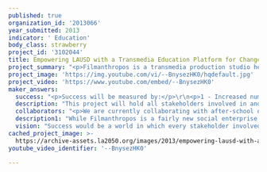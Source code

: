 ```yaml
---
published: true
organization_id: '2013066'
year_submitted: 2013
indicator: ' Education'
body_class: strawberry
project_id: '3102044'
title: Empowering LAUSD with a Transmedia Education Platform for Change
project_summary: "<p>Filmanthropos is a transmedia production studio headquartered in Los Angeles that specializes in humanizing social issues through creative uses of film and new media. Using storytelling as a platform, we help social enterprises build relationships that lead to measurable change. </p>\r\n\r\n<p>Having worked with non-profits addressing LA's weak public education system, we have seen that LAUSD students' themselves recognize and care about very specific issues pertaining to their district and teachers. </p>\r\n\r\nOf these issues, the most prominent include:</p>\r\n\r\n<p>1 - Inability to transfer into \"better\" schools because of perceived negative stereotypes</p>\r\n<p>2 - Inability to learn through creative means as teachers tailor </p>lectures to only \"left-brained\" students</p>\r\n<p>3 - A desire to overcome drug abusive in order to learn</p>\r\n<p>4 - The role \"bullying\" plays in school</p>\r\n\r\n<p>We find it sad that such young and bright students have identified specific weaknesses and challenges within LAUSD, yet have no voice or sense of empowerment to do something about it. </p>\r\n\r\n<p>Filmanthropos' idea is to build a transmedia platform for long-term impact that empowers students to voice these concerns, propose solutions, and encourage teachers, school districts, and politicians to get involved and care enough about these issues to take action. </p>\r\n\r\n<p>A story is the most powerful form of influence. This interactive transmedia platform will hold a collection of real-time, interactive stories from students, teachers, after-school programs, non-profits and social enterprises addressing education, and other stakeholders involved, with the aim to tie these stories and people together in building a comprehensive solution for LAUSD. This platform will highlight every perspective of the problem, and is designed to encourage every stakeholder to create his own content - the purest form of authenticity. </p>\r\n\r\n<p>Our stories are our assets. They can engage audiences to care enough about a cause to take action. We believe that by building a \"story world\" that showcases authentic and empathetic stories about problems with and proposed solutions for LAUSD will evoke themes of change and hope that will engage others on an emotional level. Problems with LAUSD cannot be addressed overnight, and require the effort of a collective pool of students, teachers, districts, parents, organizations, and politicians in order to be successfully resolved and enhanced. Once we have built a “story world” of masses of people engaged, these masses will combine their efforts to tackle LAUSD’s shortcomings and create change – moving our education system from its current status significantly hindering human development to significantly enhancing human development by 2050. </p>"
project_image: 'https://img.youtube.com/vi/--BnysezHK0/hqdefault.jpg'
project_video: 'https://www.youtube.com/embed/--BnysezHK0'
maker_answers:
  success: "<p>Success will be measured by:</p>\r\n<p>1 - Increased number of individuals actively signing-up on and interacting on the platform</p>\r\n<p>2 - Number of stakeholders connected to each other as a result of the platform (ie after school and summer enrichment program sign-ups)\r\n<p>3 - High-school completion and drop-rates that can be attributed to the support system this platform provides</p>\r\n<p>4 - College going rates contributed to the support system this platform provides </p>\r\n<p>5 - Increase in test scores due to teachers and districts being held more accountable for the quality of their teachings</p>"
  description: "This project will hold all stakeholders involved in and affected by LAUSD's shortcomings accountable. Once voices and concerns are amplified and a masses of Angeleno's are engaged in making critical improvements to LA's education system, the cause itself will have a ripple effect that puts LA in the spotlight to improve its current state of education. \r\n\r\nBy highlighting stories of both cases - positive and negative - from students, parents, teachers, after-school programs, and the like, others in LA struggling with similar issues will be able to learn from and be inspired by one another's experiences. \r\n\r\nThe underlying purpose of the project is to create accountability. By creating a massive, interconnected, real-time \"story world\" that addresses very specific problems with LAUSD and creative solutions for addressing its shortcomings, those in LA responsible for the problems and issues with our education system will be held publicly accountable. On top of this, after-school programs, organizations, and enterprises available to LA's K-12 students will gain more exposure and support to expand their services once their impact has been highlighted. "
  collaborators: "<p>We are currently collaborating with after-school organizations, university film and new media departments, and transmedia consultants in our work. We intend to bring these collaborators in on our \"Transmedia Education Platform for Change\" project once additional funding is secured. </p>\r\n\r\n<p>1 - verynice (www.verynice.co)</p>\r\n<p>2 - The Hub LA (www.thehubla.com)</p>\r\n<p>3 - Filmanthropos Advisors: Matthew Manos, CEO of Very Nice (www.verynice.co) & Jean-Michel Arnoult, Co-Founder & Advisor of Crowdfunder (www.crowdfunder.com)</p>"
  description1: "While Filmanthropos is a fairly new social enterprise that was founded in Q4 2012, we are proud to have connected with several social enterprises to create powerful stories that engage their audiences to elicit change. On top of this, we have provided USD 10,000.00 in pro-bono services to non-profits to date - a number that is rapidly and continuously growing, as we are now institutionalizing our pro-bono service offerings. \r\n"
  vision: "Success would be a world in which every stakeholder involved is not only empowered to voice their concerns and issues with LAUSD, but held directly accountable for their actions, or lack of action, and their decisions. \r\n\r\nSuccess would be an increased amount of students completing high school and attending college as a result of success stories and the support system derived from a transmedia platform for education. \r\n\r\nSuccess involves improved test scores because teachers and districts embrace other forms of creative learning to help right-brained students grasp and understand difficult left-brained concepts. \r\n\r\nSuccess involves attracting support for after school and summer school enrichment programs to extend their services as a result of showcasing their tremendous impact. \r\n\r\nOur goal is to change our education system from its current status of significantly hindering human development to significantly improving human development by 2050."
cached_project_image: >-
  https://archive-assets.la2050.org/images/2013/empowering-lausd-with-a-transmedia-education-platform-for-change/img.youtube.com/vi/--BnysezHK0/hqdefault.jpg
youtube_video_identifier: '--BnysezHK0'

---
```

